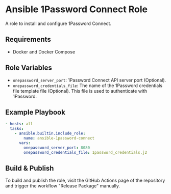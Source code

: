 # Ansible 1Password Connect Role

A role to install and configure 1Password Connect.

## Requirements

- Docker and Docker Compose

## Role Variables

- `onepassword_server_port`: 1Password Connect API server port (Optional). 
- `onepassword_credentials_file`: The name of the 1Password credentials file template file (Optional). This file is used to authenticate with 1Password.

## Example Playbook

```yaml
- hosts: all
  tasks:
    - ansible.builtin.include_role:
        name: ansible-1password-connect
      vars:
        onepassword_server_port: 8080
        onepassword_credentials_file: 1password_credentials.j2
```

## Build & Publish

To build and publish the role, visit the GitHub Actions page of the repository and trigger the workflow "Release Package" manually.
